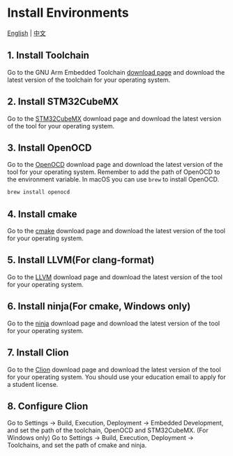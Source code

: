 # Install Environments

[English](README.md) | [中文](README_zh.md)

## 1. Install Toolchain

Go to the GNU Arm Embedded Toolchain [download page](https://developer.arm.com/tools-and-software/open-source-software/developer-tools/gnu-toolchain/gnu-rm/downloads) and download the latest version of the toolchain for your operating system.

## 2. Install STM32CubeMX

Go to the [STM32CubeMX](https://www.st.com/en/development-tools/stm32cubemx.html) download page and download the latest version of the tool for your operating system.

## 3. Install OpenOCD

Go to the [OpenOCD](http://openocd.org/) download page and download the latest version of the tool for your operating system.
Remember to add the path of OpenOCD to the environment variable.
In macOS you can use `brew` to install OpenOCD.

```bash
brew install openocd
```

## 4. Install cmake

Go to the [cmake](https://cmake.org/) download page and download the latest version of the tool for your operating system.

## 5. Install LLVM(For clang-format)

Go to the [LLVM](https://releases.llvm.org/download.html) download page and download the latest version of the tool for your operating system.

## 6. Install ninja(For cmake, Windows only)

Go to the [ninja](https://ninja-build.org/) download page and download the latest version of the tool for your operating system.

## 7. Install Clion

Go to the [Clion](https://www.jetbrains.com/clion/) download page and download the latest version of the tool for your operating system.
You should use your education email to apply for a student license.

## 8. Configure Clion

Go to Settings -> Build, Execution, Deployment -> Embedded Development, and set the path of the toolchain, OpenOCD and STM32CubeMX.
(For Windows only) Go to Settings -> Build, Execution, Deployment -> Toolchains, and set the path of cmake and ninja.
